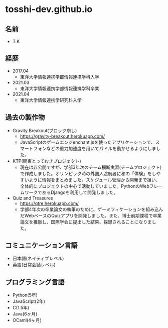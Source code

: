 # tosshi-dev.github.io

## 名前
- T.K

## 経歴
- 2017.04
  - 東洋大学情報連携学部情報連携学科入学
- 2021.03
  - 東洋大学情報連携学部情報連携学科卒業
- 2021.04
  - 東洋大学情報連携学研究科入学

## 過去の製作物
- Gravity Breakout(ブロック崩し)
  - https://gravity-breakout.herokuapp.com/
  - JavaScriptのゲームエンジenchant.jsを使ったアプリケーションで、スマートフォンなどの重力加速度を用いてパドルを動かせるようにしました。
- KTP(関東とっておきプロジェクト)
  - 現在は非公開ですが、学部3年次のチーム横断実習(チームプロジェクト)で作成しました。オリンピック時の外国人渡航者に和の「体験」をしやすいように情報をまとめました。スケジュール管理から開発まで担い、全体的にプロジェクトの中心で活動していました。PythonのWebフレームワークであるDjangoを利用して開発しました。
- Quiz and Treasures
  - https://qtre.herokuapp.com/
  - 学部4年次の卒業論文の執筆のために、ゲーミフィケーションを組み込んだWebベースのQuizアプリを開発しました。また、博士前期課程で卒業論文を推敲し、国際学会に提出した結果、採録されることになりました。

## コミュニケーション言語
- 日本語(ネイティブレベル)
- 英語(日常会話レベル)

## プログラミング言語
- Python(5年)
- JavaScript(2年)
- C(1.5年)
- Java(6ヶ月)
- OCaml(4ヶ月)

